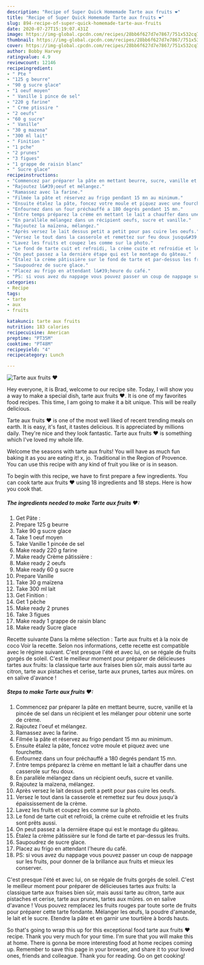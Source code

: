 ```yaml
---
description: "Recipe of Super Quick Homemade Tarte aux fruits ❤"
title: "Recipe of Super Quick Homemade Tarte aux fruits ❤"
slug: 894-recipe-of-super-quick-homemade-tarte-aux-fruits
date: 2020-07-27T15:19:07.431Z
image: https://img-global.cpcdn.com/recipes/28bb6f627d7e7867/751x532cq70/tarte-aux-fruits-❤-photo-principale-de-la-recette.jpg
thumbnail: https://img-global.cpcdn.com/recipes/28bb6f627d7e7867/751x532cq70/tarte-aux-fruits-❤-photo-principale-de-la-recette.jpg
cover: https://img-global.cpcdn.com/recipes/28bb6f627d7e7867/751x532cq70/tarte-aux-fruits-❤-photo-principale-de-la-recette.jpg
author: Bobby Harvey
ratingvalue: 4.9
reviewcount: 12146
recipeingredient:
- " Pte "
- "125 g beurre"
- "90 g sucre glace"
- "1 oeuf moyen"
- " Vanille 1 pince de sel"
- "220 g farine"
- " Crme ptissire "
- "2 oeufs"
- "60 g sucre"
- " Vanille"
- "30 g mazena"
- "300 ml lait"
- " Finition "
- "1 pche"
- "2 prunes"
- "3 figues"
- "1 grappe de raisin blanc"
- " Sucre glace"
recipeinstructions:
- "Commencez par préparer la pâte en mettant beurre, sucre, vanille et la pincée de sel dans un récipient et les mélanger pour obtenir une sorte de crème."
- "Rajoutez l&#39;oeuf et mélangez."
- "Ramassez avec la farine."
- "Filmée la pâte et réservez au frigo pendant 15 mn au minimum."
- "Ensuite étalez la pâte, foncez votre moule et piquez avec une fourchette."
- "Enfournez dans un four préchauffé a 180 degrés pendant 15 mn."
- "Entre temps préparez la crème en mettant le lait a chauffer dans une casserole sur feu doux."
- "En parallèle mélangez dans un récipient oeufs, sucre et vanille."
- "Rajoutez la maïzena, mélangez."
- "Après versez le lait dessus petit a petit pour pas cuire les oeufs."
- "Versez le tout dans la casserole et remettez sur feu doux jusqu&#39;à épaississement de la crème."
- "Lavez les fruits et coupez les comme sur la photo."
- "Le fond de tarte cuit et refroidi, la crème cuite et refroidie et les fruits sont prêts aussi."
- "On peut passez a la dernière étape qui est le montage du gâteau."
- "Étalez la crème pâtissière sur le fond de tarte et par-dessus les fruits."
- "Saupoudrez de sucre glace."
- "Placez au frigo en attendant l&#39;heure du café."
- "PS: si vous avez du nappage vous pouvez passer un coup de nappage sur les fruits, pour donner de la brillance aux fruits et mieux les conserver."
categories:
- Recipe
tags:
- tarte
- aux
- fruits

katakunci: tarte aux fruits 
nutrition: 183 calories
recipecuisine: American
preptime: "PT35M"
cooktime: "PT48M"
recipeyield: "4"
recipecategory: Lunch

---
```



![Tarte aux fruits ❤](https://img-global.cpcdn.com/recipes/28bb6f627d7e7867/751x532cq70/tarte-aux-fruits-❤-photo-principale-de-la-recette.jpg)

Hey everyone, it is Brad, welcome to our recipe site. Today, I will show you a way to make a special dish, tarte aux fruits ❤. It is one of my favorites food recipes. This time, I am going to make it a bit unique. This will be really delicious.

Tarte aux fruits ❤ is one of the most well liked of recent trending meals on earth. It is easy, it's fast, it tastes delicious. It is appreciated by millions daily. They're nice and they look fantastic. Tarte aux fruits ❤ is something which I've loved my whole life.

Welcome the seasons with tarte aux fruits! You will have as much fun baking it as you are eating it! x, jo. Traditional in the Region of Provence. You can use this recipe with any kind of fruit you like or is in season.


To begin with this recipe, we have to first prepare a few ingredients. You can cook tarte aux fruits ❤ using 18 ingredients and 18 steps. Here is how you cook that.

<!--inarticleads1-->

##### The ingredients needed to make Tarte aux fruits ❤:

1. Get  Pâte :
1. Prepare 125 g beurre
1. Take 90 g sucre glace
1. Take 1 oeuf moyen
1. Take  Vanille 1 pincée de sel
1. Make ready 220 g farine
1. Make ready  Crème pâtissière :
1. Make ready 2 oeufs
1. Make ready 60 g sucre
1. Prepare  Vanille
1. Take 30 g maïzena
1. Take 300 ml lait
1. Get  Finition :
1. Get 1 pêche
1. Make ready 2 prunes
1. Take 3 figues
1. Make ready 1 grappe de raisin blanc
1. Make ready  Sucre glace


Recette suivante Dans la même sélection : Tarte aux fruits et à la noix de coco Voir la recette. Selon nos informations, cette recette est compatible avec le régime suivant. C&#39;est presque l&#39;été et avec lui, on se régale de fruits gorgés de soleil. C&#39;est le meilleur moment pour préparer de délicieuses tartes aux fruits: la classique tarte aux fraises bien sûr, mais aussi tarte au citron, tarte aux pistaches et cerise, tarte aux prunes, tartes aux mûres. on en salive d&#39;avance ! 

<!--inarticleads2-->

##### Steps to make Tarte aux fruits ❤:

1. Commencez par préparer la pâte en mettant beurre, sucre, vanille et la pincée de sel dans un récipient et les mélanger pour obtenir une sorte de crème.
1. Rajoutez l&#39;oeuf et mélangez.
1. Ramassez avec la farine.
1. Filmée la pâte et réservez au frigo pendant 15 mn au minimum.
1. Ensuite étalez la pâte, foncez votre moule et piquez avec une fourchette.
1. Enfournez dans un four préchauffé a 180 degrés pendant 15 mn.
1. Entre temps préparez la crème en mettant le lait a chauffer dans une casserole sur feu doux.
1. En parallèle mélangez dans un récipient oeufs, sucre et vanille.
1. Rajoutez la maïzena, mélangez.
1. Après versez le lait dessus petit a petit pour pas cuire les oeufs.
1. Versez le tout dans la casserole et remettez sur feu doux jusqu&#39;à épaississement de la crème.
1. Lavez les fruits et coupez les comme sur la photo.
1. Le fond de tarte cuit et refroidi, la crème cuite et refroidie et les fruits sont prêts aussi.
1. On peut passez a la dernière étape qui est le montage du gâteau.
1. Étalez la crème pâtissière sur le fond de tarte et par-dessus les fruits.
1. Saupoudrez de sucre glace.
1. Placez au frigo en attendant l&#39;heure du café.
1. PS: si vous avez du nappage vous pouvez passer un coup de nappage sur les fruits, pour donner de la brillance aux fruits et mieux les conserver.


C&#39;est presque l&#39;été et avec lui, on se régale de fruits gorgés de soleil. C&#39;est le meilleur moment pour préparer de délicieuses tartes aux fruits: la classique tarte aux fraises bien sûr, mais aussi tarte au citron, tarte aux pistaches et cerise, tarte aux prunes, tartes aux mûres. on en salive d&#39;avance ! Vous pouvez remplacez les fruits rouges par toute sorte de fruits pour préparer cette tarte fondante. Mélanger les œufs, la poudre d&#39;amande, le lait et le sucre. Etendre la pâte et en garnir une tourtière à bords hauts. 

So that's going to wrap this up for this exceptional food tarte aux fruits ❤ recipe. Thank you very much for your time. I'm sure that you will make this at home. There is gonna be more interesting food at home recipes coming up. Remember to save this page in your browser, and share it to your loved ones, friends and colleague. Thank you for reading. Go on get cooking!
